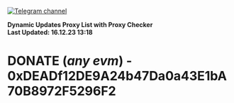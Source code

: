 [![Telegram channel](https://img.shields.io/endpoint?url=https://runkit.io/damiankrawczyk/telegram-badge/branches/master?url=https://t.me/n4z4v0d)](https://t.me/n4z4v0d) 

**Dynamic Updates Proxy List with Proxy Checker**  
**Last Updated: 16.12.23 13:18**

# DONATE (_any evm_) - 0xDEADf12DE9A24b47Da0a43E1bA70B8972F5296F2
